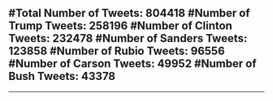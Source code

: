 #Total Number of Tweets: 804418 
#Number of Trump Tweets: 258196
#Number of Clinton Tweets: 232478
#Number of Sanders Tweets: 123858
#Number of Rubio Tweets: 96556
#Number of Carson Tweets: 49952
#Number of Bush Tweets: 43378
---
---
